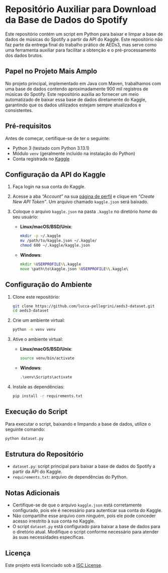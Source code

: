 # Repositório Auxiliar para Download da Base de Dados do Spotify

Este repositório contém um script em Python para baixar e limpar a base de dados
de músicas do Spotify a partir da API do Kaggle. Este repositório não faz parte
da entrega final do trabalho prático de AEDs3, mas serve como uma ferramenta
auxiliar para facilitar a obtenção e o pré-processamento dos dados brutos.

## Papel no Projeto Mais Amplo

No projeto principal, implementado em Java com Maven, trabalhamos com uma base
de dados contendo aproximadamente 900 mil registros de músicas do Spotify. Este
repositório auxilia ao fornecer um meio automatizado de baixar essa base de
dados diretamente do Kaggle, garantindo que os dados utilizados estejam sempre
atualizados e consistentes.

## Pré-requisitos

Antes de começar, certifique-se de ter o seguinte:

- Python 3 (testado com Python 3.13.1)
- Módulo `venv` (geralmente incluído na instalação do Python)
- Conta registrada no [Kaggle](https://kaggle.com)

## Configuração da API do Kaggle

1. Faça login na sua conta do Kaggle.
2. Acesse a aba _“Account”_ na sua
   [página de perfil](https://www.kaggle.com/settings/account) e clique em
   _“Create New API Token”_. Um arquivo chamado `kaggle.json` será baixado.
3. Coloque o arquivo `kaggle.json` na pasta `.kaggle` no diretório _home_ do seu
   usuário:

   - **Linux/macOS/BSD/Unix**:

     ```sh
     mkdir -p ~/.kaggle
     mv /path/to/kaggle.json ~/.kaggle/
     chmod 600 ~/.kaggle/kaggle.json
     ```

   - **Windows**:
     ```cmd
     mkdir %USERPROFILE%\.kaggle
     move \path\to\kaggle.json %USERPROFILE%\.kaggle\
     ```

## Configuração do Ambiente

1. Clone este repositório:

   ```sh
   git clone https://github.com/lucca-pellegrini/aeds3-dataset.git
   cd aeds3-dataset
   ```

2. Crie um ambiente virtual:

   ```sh
   python -m venv venv
   ```

3. Ative o ambiente virtual:

   - **Linux/macOS/BSD/Unix**:

     ```sh
     source venv/bin/activate
     ```

   - **Windows**:
     ```cmd
     .\venv\Scripts\activate
     ```

4. Instale as dependências:
   ```sh
   pip install -r requirements.txt
   ```

## Execução do Script

Para executar o script, baixando e limpando a base de dados, utilize o seguinte
comando:

```sh
python dataset.py
```

## Estrutura do Repositório

- `dataset.py`: script principal para baixar a base de dados do Spotify a partir
  da API do Kaggle.
- `requirements.txt`: arquivo de dependências do Python.

## Notas Adicionais

- Certifique-se de que o arquivo `kaggle.json` está corretamente configurado,
  pois ele é necessário para autenticar sua conta do Kaggle.
- Não compartilhe esse arquivo com ninguém, pois ele pode conceder acesso
  irrestrito à sua conta no Kaggle.
- O script `dataset.py` está configurado para baixar a base de dados para o
  diretório atual. Modifique o script conforme necessário para atender às suas
  necessidades específicas.

## Licença

Este projeto está licenciado sob a [ISC License](LICENSE).
